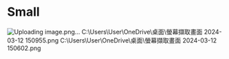 # Small
![Uploading image.png…]()
C:\Users\User\OneDrive\桌面\螢幕擷取畫面 2024-03-12 150955.png
C:\Users\User\OneDrive\桌面\螢幕擷取畫面 2024-03-12 150602.png
